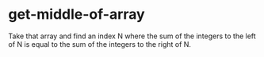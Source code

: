 # get-middle-of-array
Take that array and find an index N where the sum of the integers to the left of N is equal to the sum of the integers to the right of N.
